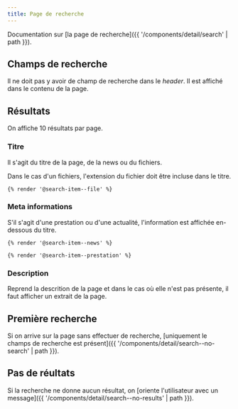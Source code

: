 ```yaml
---
title: Page de recherche
---
```


Documentation sur [la page de recherche]({{ '/components/detail/search' | path }}).

## Champs de recherche

Il ne doit pas y avoir de champ de recherche dans le _header_. Il est affiché
dans le contenu de la page.

## Résultats

On affiche 10 résultats par page.

### Titre

Il s'agit du titre de la page, de la news ou du fichiers.

Dans le cas d'un fichiers, l'extension du fichier doit être incluse dans le
titre.

```
{% render '@search-item--file' %}
```

### Meta informations

S'il s'agit d'une prestation ou d'une actualité, l'information est affichée
en-dessous du titre.

```
{% render '@search-item--news' %}
```

```
{% render '@search-item--prestation' %}
```

### Description

Reprend la descrition de la page et dans le cas où elle n'est pas présente, il
faut afficher un extrait de la page.

## Première recherche

Si on arrive sur la page sans effectuer de recherche, [uniquement le champs de
recherche est présent]({{ '/components/detail/search--no-search' | path }}).

## Pas de réultats

Si la recherche ne donne aucun résultat, on [oriente l'utilisateur avec un
message]({{ '/components/detail/search--no-results' | path }}).
